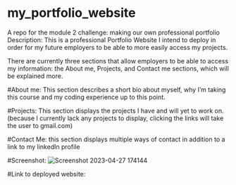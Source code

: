 # my_portfolio_website
A repo for the module 2 challenge: making our own professional portfolio
Description: This is a professional Portfolio Website I intend to deploy in order for my future employers to be able to more easily access my projects.

There are currently three sections that allow employers to be able to access my information: the About me, Projects, and Contact me sections, which will be explained more.

#About me: This section describes a short bio about myself, why I’m taking this course and my coding experience up to this point. 

#Projects: This section displays the projects I have and will yet to work on. (because I currently lack any projects to display, clicking the links will take the user to gmail.com)

#Contact Me: this section displays multiple ways of contact in addition to a link to my linkedIn profile

#Screenshot:
![Screenshot 2023-04-27 174144](https://user-images.githubusercontent.com/122409588/235013177-a0a3d168-db8a-4dd1-a8a1-83586b49e967.png)



#Link to deployed website:
